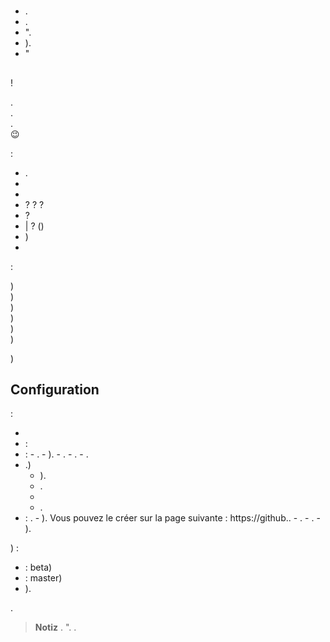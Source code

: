# 

## 

-  [](https://www.jeedom.com/site/fr/dev.html).
- .
- ".
- ).
- "

## 

 !

.  
.  
.  
 :wink:  

 :

- .
- 
- 
-  ?  ?  ?
-  ?
-  |  ? ()
- )
- 


 :

)  
)  
)  
)  
)  
)  
  
)  

## Configuration

 :

- 
-  :
  -  :
    - .
    - ).
    - .
    - .
    - .
  - .)
    - ).
    - .
    - 
    - .
  -  : .
    - ). Vous pouvez le créer sur la page  suivante : https://github..
    - .
    - .
    - ).

   ) :

   - : beta)
   - : master)
   - ).

   .
   
   
   > **Notiz**
   > .
   > ".  . 
